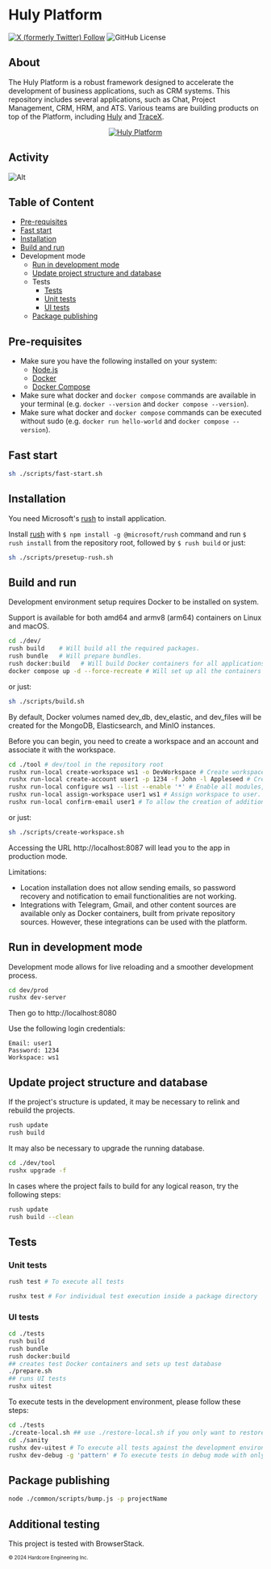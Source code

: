 # Huly Platform

[![X (formerly Twitter) Follow](https://img.shields.io/twitter/follow/huly_io?style=for-the-badge)](https://x.com/huly_io)
![GitHub License](https://img.shields.io/github/license/hcengineering/platform?style=for-the-badge)

## About

The Huly Platform is a robust framework designed to accelerate the development of business applications, such as CRM systems. 
This repository includes several applications, such as Chat, Project Management, CRM, HRM, and ATS. 
Various teams are building products on top of the Platform, including [Huly](https://huly.io) and [TraceX](https://tracex.co).

<p align="center">
  <a href="https://huly.io">
    <img src="https://huly.io/_astro/dark-kanban.51390fd6_vIfr7.webp" srcset="https://huly.io/_astro/dark-kanban.51390fd6_1tAM0H.webp 980w, https://huly.io/_astro/dark-kanban.51390fd6_htsmY.webp 1960w" loading="eager" alt="Huly Platform" decoding="async">
  </a>
</p>

## Activity

![Alt](https://repobeats.axiom.co/api/embed/c42c99e21691fa60ea61b5cdf11c2e0647621534.svg "Repobeats analytics image")

## Table of Content

- [Pre-requisites](#pre-requisites)
- [Fast start](#fast-start)
- [Installation](#installation)
- [Build and run](#build-and-run)
- Development mode
  - [Run in development mode](#run-in-development-mode)
  - [Update project structure and database](#update-project-structure-and-database)
  - Tests
    - [Tests](#tests)
    - [Unit tests](#unit-tests)
    - [UI tests](#ui-tests)
  - [Package publishing](#package-publishing)

## Pre-requisites

- Make sure you have the following installed on your system:
  - [Node.js](https://nodejs.org/en/download/)
  - [Docker](https://docs.docker.com/get-docker/)
  - [Docker Compose](https://docs.docker.com/compose/install/)
- Make sure what docker and `docker compose` commands are available in your terminal (e.g. `docker --version` and `docker compose --version`).
- Make sure what docker and `docker compose` commands can be executed without sudo (e.g. `docker run hello-world` and `docker compose --version`).

## Fast start

```bash
sh ./scripts/fast-start.sh
```

## Installation

You need Microsoft's [rush](https://rushjs.io) to install application.

Install [rush](https://rushjs.io) with `$ npm install -g @microsoft/rush` command and run `$ rush install` from the repository root, followed by `$ rush build` or just:

```bash
sh ./scripts/presetup-rush.sh
```

## Build and run

Development environment setup requires Docker to be installed on system.

Support is available for both amd64 and armv8 (arm64) containers on Linux and macOS.

```bash
cd ./dev/
rush build    # Will build all the required packages.
rush bundle   # Will prepare bundles.
rush docker:build   # Will build Docker containers for all applications in the local Docker environment.
docker compose up -d --force-recreate # Will set up all the containers
```

or just:

```bash
sh ./scripts/build.sh
```

By default, Docker volumes named dev_db, dev_elastic, and dev_files will be created for the MongoDB, Elasticsearch, and MinIO instances.

Before you can begin, you need to create a workspace and an account and associate it with the workspace.

```bash
cd ./tool # dev/tool in the repository root
rushx run-local create-workspace ws1 -o DevWorkspace # Create workspace
rushx run-local create-account user1 -p 1234 -f John -l Appleseed # Create account
rushx run-local configure ws1 --list --enable '*' # Enable all modules, even if they are not yet intended to be used by a wide audience.
rushx run-local assign-workspace user1 ws1 # Assign workspace to user.
rushx run-local confirm-email user1 # To allow the creation of additional test workspaces.

```

or just:

```bash
sh ./scripts/create-workspace.sh
```

Accessing the URL http://localhost:8087 will lead you to the app in production mode.

Limitations:

- Location installation does not allow sending emails, so password recovery and notification to email functionalities are not working.
- Integrations with Telegram, Gmail, and other content sources are available only as Docker containers, built from private repository sources. However, these integrations can be used with the platform.

## Run in development mode

Development mode allows for live reloading and a smoother development process.

```bash
cd dev/prod
rushx dev-server
```

Then go to http://localhost:8080

Use the following login credentials:
```
Email: user1
Password: 1234
Workspace: ws1
```

## Update project structure and database

If the project's structure is updated, it may be necessary to relink and rebuild the projects.

```bash
rush update
rush build
```

It may also be necessary to upgrade the running database.

```bash
cd ./dev/tool
rushx upgrade -f
```

In cases where the project fails to build for any logical reason, try the following steps:

```bash
rush update
rush build --clean
```

## Tests

### Unit tests

```bash
rush test # To execute all tests

rushx test # For individual test execution inside a package directory
```

### UI tests

```bash
cd ./tests
rush build
rush bundle
rush docker:build
## creates test Docker containers and sets up test database
./prepare.sh
## runs UI tests
rushx uitest
```

To execute tests in the development environment, please follow these steps:

```bash
cd ./tests
./create-local.sh ## use ./restore-local.sh if you only want to restore the workspace to a predefined initial state for sanity.
cd ./sanity
rushx dev-uitest # To execute all tests against the development environment.
rushx dev-debug -g 'pattern' # To execute tests in debug mode with only the matching test pattern.
```

## Package publishing

```bash
node ./common/scripts/bump.js -p projectName
```

## Additional testing

This project is tested with BrowserStack.

<sub><sup>&copy; 2024 Hardcore Engineering Inc.</sup></sub>

